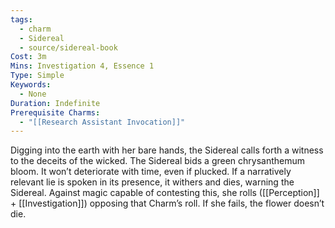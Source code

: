 ```yaml
---
tags:
  - charm
  - Sidereal
  - source/sidereal-book
Cost: 3m
Mins: Investigation 4, Essence 1
Type: Simple
Keywords:
  - None
Duration: Indefinite
Prerequisite Charms:
  - "[[Research Assistant Invocation]]"
---
```

Digging into the earth with her bare hands, the Sidereal calls forth a witness to the deceits of the wicked. The Sidereal bids a green chrysanthemum bloom. It won’t deteriorate with time, even if plucked. If a narratively relevant lie is spoken in its presence, it withers and dies, warning the Sidereal. Against magic capable of contesting this, she rolls ([[Perception]] + [[Investigation]]) opposing that Charm’s roll. If she fails, the flower doesn’t die.